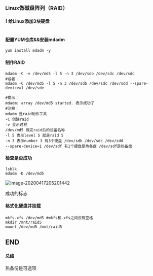 ### Linux做磁盘阵列（RAID）

#### 1 给Linux添加3块硬盘

```shell

```

#### 配置YUM仓库&&安装mdadm

```shell
yum install mdadm -y
```

#### 制作RAID

```shell
mdadm -C -v /dev/md5 -l 5 -n 3 /dev/sdb /dev/sdc /dev/sdd 
#或者：
mdadm -C /dev/md5 -l 5 -n 3 /dev/sdb /dev/sdc /dev/sdd --spare-device=1 /dev/sde 

#提示： 
mdadm: array /dev/md5 started. 表示成功了 
#注释：
mdadm 是raid制作工具
-C 创建raid 
-v 显示过程 
/dev/md5 做完raid后的设备名称 
-l 5 表示level 5 就是raid 5 
-n 3 表示number 3 有3个硬盘 /dev/sdb /dev/sdc /dev/sdd 
--spare-device=1 /dev/sdf 有1个硬盘是热备盘 /dev/sdf是热备盘
```

#### 检查是否成功

```shell
lsblk
mdadm -D /dev/md5
```

![image-20200417205201442](E:\Desktop\note\Linux基础\16.磁盘阵列.assets\image-20200417205201442.png)

成功的标志

#### 格式化硬盘并挂载

```shell
mkfs.xfs /dev/md5 #mkfs和.xfs之间没有空格
mkdir /mnt/raid5 
mount /dev/md5 /mnt/raid5
```

## END

#### 总结

热备份是可选项